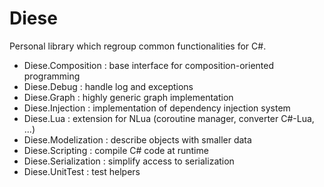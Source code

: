 Diese
=====

Personal library which regroup common functionalities for C#.

* Diese.Composition : base interface for composition-oriented programming
* Diese.Debug : handle log and exceptions
* Diese.Graph : highly generic graph implementation
* Diese.Injection : implementation of dependency injection system
* Diese.Lua : extension for NLua (coroutine manager, converter C#-Lua, ...)
* Diese.Modelization : describe objects with smaller data
* Diese.Scripting : compile C# code at runtime
* Diese.Serialization : simplify access to serialization
* Diese.UnitTest : test helpers
